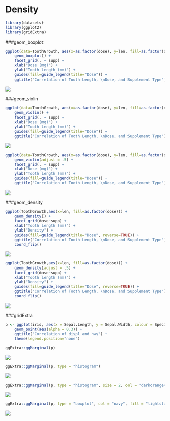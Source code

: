 # Density


```r
library(datasets)
library(ggplot2)
library(gridExtra)
```

###geom_boxplot


```r
ggplot(data=ToothGrowth, aes(x=as.factor(dose), y=len, fill=as.factor(dose))) +
    geom_boxplot() +   
    facet_grid(. ~ supp) +   
    xlab("Dose (mg)") +
    ylab("Tooth length (mm)") +
    guides(fill=guide_legend(title="Dose")) + 
    ggtitle("Correlation of Tooth Length, \nDose, and Supplement Type")
```

![](Density_files/figure-html/unnamed-chunk-2-1.png)<!-- -->

###geom_violin


```r
ggplot(data=ToothGrowth, aes(x=as.factor(dose), y=len, fill=as.factor(dose))) +
    geom_violin() +   
    facet_grid(. ~ supp) +   
    xlab("Dose (mg)") +
    ylab("Tooth length (mm)") +
    guides(fill=guide_legend(title="Dose")) + 
    ggtitle("Correlation of Tooth Length, \nDose, and Supplement Type")
```

![](Density_files/figure-html/unnamed-chunk-3-1.png)<!-- -->

```r
ggplot(data=ToothGrowth, aes(x=as.factor(dose), y=len, fill=as.factor(dose))) +
    geom_violin(adjust = .5) +   
    facet_grid(. ~ supp) +   
    xlab("Dose (mg)") +
    ylab("Tooth length (mm)") +
    guides(fill=guide_legend(title="Dose")) + 
    ggtitle("Correlation of Tooth Length, \nDose, and Supplement Type")
```

![](Density_files/figure-html/unnamed-chunk-3-2.png)<!-- -->

###geom_density


```r
ggplot(ToothGrowth,aes(x=len, fill=as.factor(dose))) +
    geom_density() + 
    facet_grid(dose~supp) +
    xlab("Tooth length (mm)") +
    ylab("Density") +
    guides(fill=guide_legend(title="Dose", reverse=TRUE)) + 
    ggtitle("Correlation of Tooth Length, \nDose, and Supplement Type") + 
    coord_flip()
```

![](Density_files/figure-html/unnamed-chunk-4-1.png)<!-- -->

```r
ggplot(ToothGrowth,aes(x=len, fill=as.factor(dose))) +
    geom_density(adjust = .5) + 
    facet_grid(dose~supp) +
    xlab("Tooth length (mm)") +
    ylab("Density") +
    guides(fill=guide_legend(title="Dose", reverse=TRUE)) + 
    ggtitle("Correlation of Tooth Length, \nDose, and Supplement Type") + 
    coord_flip()
```

![](Density_files/figure-html/unnamed-chunk-4-2.png)<!-- -->

###gridExtra


```r
p <- ggplot(iris, aes(x = Sepal.Length, y = Sepal.Width, colour = Species)) + 
    geom_point(aes(alpha = 0.3)) + 
    ggtitle("Correlation of displ and hwy") + 
    theme(legend.position="none")

ggExtra::ggMarginal(p)
```

![](Density_files/figure-html/unnamed-chunk-5-1.png)<!-- -->

```r
ggExtra::ggMarginal(p, type = "histogram")
```

![](Density_files/figure-html/unnamed-chunk-5-2.png)<!-- -->

```r
ggExtra::ggMarginal(p, type = "histogram", size = 2, col = "darkorange4", fill = "gold")
```

![](Density_files/figure-html/unnamed-chunk-5-3.png)<!-- -->

```r
ggExtra::ggMarginal(p, type = "boxplot", col = "navy", fill = "lightslateblue")
```

![](Density_files/figure-html/unnamed-chunk-5-4.png)<!-- -->
